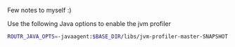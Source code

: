 Few notes to myself :)

Use the following Java options to enable the jvm profiler

```bash
ROUTR_JAVA_OPTS=-javaagent:$BASE_DIR/libs/jvm-profiler-master-SNAPSHOT.jar=reporter=com.uber.profiling.reporters.FileOutputReporter,outputDir=$BASE_DIR/out,tag=routr,metricInterval=5000
```
